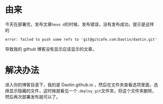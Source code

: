 
# 由来

今天在部署完，发布文章`hexo d`的时候，发布错误，没有发布成功，提示是这样的

`error: failed to push some refs to 'git@gitcafe.com:Daotin/daotin.git'`

导致我的 github 博客没有显示应该显示的文章。



# 解决办法

进入你的博客目录下，我的是 Daotin.github.io ，然后在文件夹查看选项里面，选择显示隐藏的文件，这时候就看见一个`.deploy_git`文件夹，将这个文件夹删除，然后再次部署发布就可以了。
